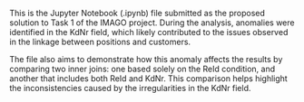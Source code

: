 This is the Jupyter Notebook (.ipynb) file submitted as the proposed solution to Task 1 of the IMAGO project. During the analysis, anomalies were identified in the KdNr field, which likely contributed to the issues observed in the linkage between positions and customers.

The file also aims to demonstrate how this anomaly affects the results by comparing two inner joins: one based solely on the ReId condition, and another that includes both ReId and KdNr. This comparison helps highlight the inconsistencies caused by the irregularities in the KdNr field.
